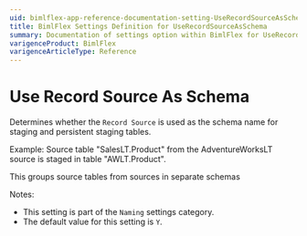 ```yaml
---
uid: bimlflex-app-reference-documentation-setting-UseRecordSourceAsSchema
title: BimlFlex Settings Definition for UseRecordSourceAsSchema
summary: Documentation of settings option within BimlFlex for UseRecordSourceAsSchema
varigenceProduct: BimlFlex
varigenceArticleType: Reference
---
```


# Use Record Source As Schema

Determines whether the `Record Source` is used as the schema name for staging and persistent staging tables.

Example: Source table "SalesLT.Product" from the AdventureWorksLT source is staged in table "AWLT.Product".

This groups source tables from sources in separate schemas

Notes:

* This setting is part of the `Naming` settings category.
* The default value for this setting is `Y`.
